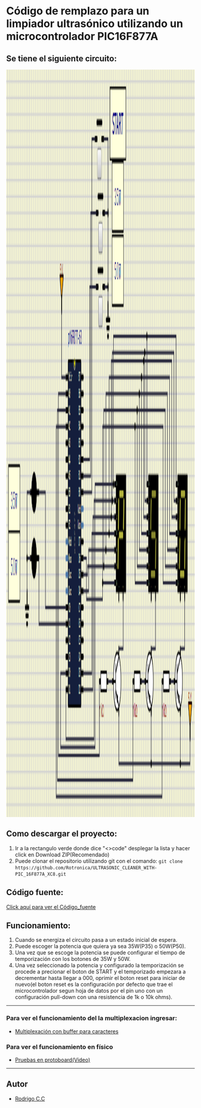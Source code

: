 # **Código de remplazo para un limpiador ultrasónico utilizando un microcontrolador PIC16F877A**

## Se tiene el siguiente circuito:
<img src="https://raw.githubusercontent.com/Rotronica/ULTRASONIC_CLEANER_WITH-PIC_16F877A_XC8/refs/heads/master/CIRCUITO.png" width="2000" height="2000" />

## Como descargar el proyecto:
1. Ir a la rectangulo verde donde dice "<>code" desplegar la lista y hacer click en Download ZIP(Recomendado)
2. Puede clonar el repositorio utilizando git con el comando:
`git clone https://github.com/Rotronica/ULTRASONIC_CLEANER_WITH-PIC_16F877A_XC8.git`

## Código fuente: 
[Click aquí para ver el Código_fuente](https://github.com/Rotronica/ULTRASONIC_CLEANER_WITH-PIC_16F877A_XC8/blob/master/Codigo_fuente.c)
## Funcionamiento:
1. Cuando se energiza el circuito pasa a un estado inicial de espera.
2. Puede escoger la potencia que quiera ya sea 35W(P35) o 50W(P50).
3. Una vez que se escoge la potencia se puede configurar el tiempo de temporización con los botones de 35W y 50W.
4. Una vez seleccionado la potencia y configurado la temporización se procede a precionar el boton de START y el temporizado empezara a decrementar hasta llegar a 000, oprimir el boton reset para iniciar de nuevo(el boton reset es la configuración por defecto que trae el microcontrolador segun hoja de datos por el pin uno con un configuración pull-down con una resistencia de 1k o 10k ohms).
---
### Para ver el funcionamiento del la multiplexacion ingresar:
* [Multiplexación con buffer para caracteres](https://github.com/Rotronica/PIC_16F877A_BUFFER_MUX_MS_XC8.git)
### Para ver el funcionamiento en físico
* [Pruebas en protoboard(Video)](https://www.tiktok.com/@rodtronica/video/7550036934698011910?is_from_webapp=1&sender_device=pc&web_id=7546430987099768376)

---

## Autor

- [Rodrigo C.C](https://github.com/Rotronica)  
